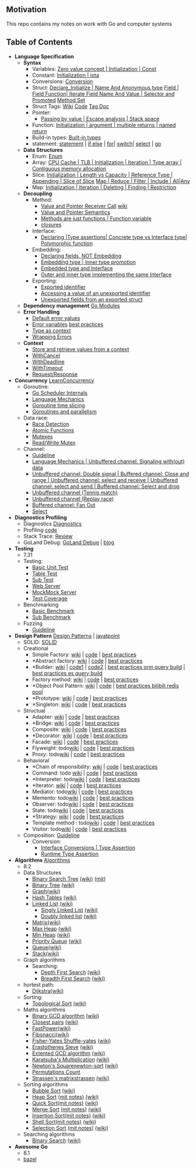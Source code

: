 
## Motivation

This repo contains my notes on work with Go and computer systems

## Table of Contents 
- **Language Specification**
  - **Syntax**
    - Variables: [Zero value concept | Initialization | Const](./Language_Specification/variables/variables.go)
    - Constant: [Initialization | iota](./Language_Specification/constant/constant.go)
    - Conversions: [Conversion](./Language_Specification/conversions/conversions.go)
    - Struct: [Declare_Initialize | Name And Anonymous type](Language_Specification/reference-type/struct/structs_Declare_Initialize.go) 
    [Field | Field Function| Iterate Field Name And Value | Selector and Promoted](Language_Specification/reference-type/struct/struct_field.go)  [Method Set](Language_Specification/reference-type/struct/struct_method_set.go) 
    - Struct Tags: [Wiki](https://github.com/golang/go/wiki/Well-known-struct-tags) [Code](Language_Specification/reference-type/struct/struct_tag.go) [Tag Doc](Language_Specification/reference-type/struct/struct_tags.md)
    - Pointer: 
      - [Passing by value | Escape analysis | Stack space ](./Language_Specification/build-in-type/pointers/pointers.go)
    - Function: [Initialization | argument | multiple returns | named return ](./Language_Specification/reference-type/function/functions.go)
    - Build-in types: [Built-in types](Language_Specification/build-in-type)
    - statement: [statement](./Language_Specification/statements/statements.md) | [if else](./Language_Specification/statements/if_else.go) | [for](./Language_Specification/statements/for.go)| [switch](./Language_Specification/statements/switch.go)| [select](./Language_Specification/statements/select.go) | [go](https://golang.org/ref/spec#Go_statements)
  - **Data Structures**
    - Enum: [Enum](./Language_Specification/enum/enum.go)
    - Array: [CPU Cache | TLB | Initialization | Iteration | Type array | Contiguous memory allocation](Language_Specification/reference-type/array/arrays.go)
    - Slice: [Initialization | Length vs Capacity | Reference Type | Appending | Slice of Slice](./Language_Specification/reference-type/slice/slices_cheat_sheet.go) [Map | Reduce | Filter | Include | All|Any ](./Language_Specification/reference-type/slice/slice_collection_function.go)
    - Map: [Initialization | Iteration | Deleting | Finding | Restriction ](./Language_Specification/reference-type/map/maps.go)
  - **Decoupling**
    - Method: 
      - [Value and Pointer Receiver Call](Language_Specification/reference-type/method/methods_receiver.go) [wiki](https://github.com/golang/go/wiki/CodeReviewComments#receiver-type)
      - [Value and Pointer Semantics](Language_Specification/reference-type/method/methods_receiver.go)
      - [Methods are just functions | Function variable](Language_Specification/reference-type/struct/struct_method_set.go)
      - [closures](./Language_Specification/closures/closures.go)
    - Interface: 
      - [Declaring |Type assertions| Concrete type vs Interface type| Polymorphic function](./Language_Specification/reference-type/interfaces/interfaces_cheat_sheet.go)
    - Embedding: 
      - [Declaring fields, NOT Embedding](Language_Specification/reference-type/struct_embedding/slice_embedding.go)
      - [Embedding type | Inner type promotion](Language_Specification/reference-type/struct_embedding/slice_embedding.go)
      - [Embedded type and Interface](Language_Specification/reference-type/struct_embedding/slice_embedding.go)
      - [Outer and inner type implementing the same Interface](Language_Specification/reference-type/struct_embedding/slice_embedding.go)
    - Exporting:
      - [Exported identifier](./Language_Specification/exporting/exporting.go)
      - [Accessing a value of an unexported identifier](./Language_Specification/exporting/exporting.go)
      - [Unexported fields from an exported struct](./Language_Specification/exporting/exporting.go)
  - **Dependency management** [Go Modules](./go_module.md)
  - **Error Handling** 
    - [Default error values](./design-pattern/go-design/error_handling/error_handling.go)
    - [Error variables](./design-pattern/go-design/error_handling/error_handling.go) [best practices](https://github.com/grpc/grpc-go/blob/master/codes/codes.go)
    - [Type as context](./design-pattern/go-design/error_handling/error_handling.go)
    - [Wrapping Errors](./design-pattern/go-design/grpc_go_error_handling)
  - **Context** 
    - [Store and retrieve values from a context](./build-in-package/context/context_cheat_sheet.go)
    - [WithCancel](./build-in-package/context/context_cheat_sheet.go)
    - [WithDeadline](./build-in-package/context/context_cheat_sheet.go)
    - [WithTimeout](./build-in-package/context/context_cheat_sheet.go)
    - [Request/Response](context_5.go)
- **Concurrency** [LearnConcurrency](https://github.com/golang/go/wiki/LearnConcurrency)
  - Goroutine: 
    - [Go Scheduler Internals](goroutine_1.go)
    - [Language Mechanics](goroutine_2.go)
    - [Goroutine time slicing](goroutine_3.go)
    - [Goroutines and parallelism](goroutine_4.go)
  - Data race: 
    - [Race Detection](data_race_1.go)
    - [Atomic Functions](data_race_2.go)
    - [Mutexes](data_race_3.go)
    - [Read/Write Mutex](data_race_4.go)
  - Channel: 
    - [Guideline](https://github.com/ardanlabs/gotraining/tree/master/topics/go#concurrent-software-design)
    - [Language Mechanics | Unbuffered channel: Signaling with(out) data](channel_1.go)
    - [Unbuffered channel: Double signal | Buffered channel: Close and range | Unbuffered channel: select and receive | Unbuffered channel: select and send | Buffered channel: Select and drop](channel_2.go)
    - [Unbuffered channel (Tennis match)](channel_3.go)
    - [Unbuffered channel (Replay race)](channel_4.go)
    - [Buffered channel: Fan Out](channel_5.go)
    - [Select](channel_6.go)
- **Diagnostics Profiling**
  - Diagnostics [Diagnostics ](./diagnostics/profiling/profiling.md)
  - Profiling [code](./diagnostics/profiling/pprof)
  - Stack Trace: [Review](./diagnostics/profiling/pprof)
  - GoLand Debug: [GoLand Debug](./diagnostics/goland_debug/goland_debug.go) | [blog](https://blog.jetbrains.com/go/2020/03/03/how-to-find-goroutines-during-debugging/) 
- **Testing**
  - 7.31
  - Testing: 
    - [Basic Unit Test](basic_test.go)
    - [Table Test](table_test.go)
    - [Sub Test](sub_test.go)
    - [Web Server](web_server)
    - [Mock](./golang/mock/)[Mock Server](./awesome-go/grpc-go-mock/mock_helloworld/hw_mock.go)
    - [Test Coverage](README.md)
  - Benchmarking
    - [Basic Benchmark](basic_test.go)
    - [Sub Benchmark](sub_test.go)
  - Fuzzing
    - [Guideline](https://github.com/ardanlabs/gotraining/blob/master/topics/fuzzing/README.md)
- **Design Pattern** [Design Patterns](https://en.wikipedia.org/wiki/Design_Patterns) | [javatpoint](https://www.javatpoint.com/prototype-design-pattern)
  - SOLID: [SOLID](https://en.wikipedia.org/wiki/SOLID) 
  - Creational
    - Simple Factory: [wiki](https://en.wikipedia.org/wiki/Factory_(object-oriented_programming)) | [code](./design-pattern/creational/simple_factory) | [best practices](./awesome-go/go-redis/main.go)
    - *Abstract factory: [wiki](https://en.wikipedia.org/wiki/Abstract_factory_pattern) | [code](./design-pattern/creational/abstract_factory/abstract_factory.go) | [best practices]()
    - *Builder: [wiki](https://en.wikipedia.org/wiki/Builder_pattern) | [code1](./design-pattern/creational/builder/builder.go) | [code2](./design-pattern/creational/builder/builder2.go) | [best practices orm query build](./awesome-go/gorm/gorm_query_build.go) | [best practices es query build](https://github.com/olivere/elastic/wiki/Search)
    - Factory method: [wiki](https://en.wikipedia.org/wiki/Factory_method_pattern) | [code](./design-pattern/creational/factory_method/factory_method.go) | [best practices](./awesome-go/kafkaSarama/sarama_comsumer_group.go)
    - *Object Pool Pattern: [wiki](https://golangbyexample.com/golang-object-pool/) | [code](./design-pattern/creational/object_pool/object_pool.go) | [best practices bilibili redis pool](https://github.com/whjstc/openbilibili-go-common-1/tree/master/library/cache/redis) 
    - *Prototype: [wiki](https://en.wikipedia.org/wiki/Prototype_pattern) | [code](./design-pattern/creational/prototype/prototype.go) | [best practices](./awesome-go/grpc-go/helloworld/greeter_client/main.go) 
    - *Singleton: [wiki](https://en.wikipedia.org/wiki/Singleton_pattern) | [code](./design-pattern/creational/singleton) | [best practices]() 
  - Structual
    - Adapter: [wiki](https://en.wikipedia.org/wiki/Adapter_pattern) | [code](./design-pattern/structual/adapter/adapter.go) | [best practices](./awesome-go/go-redis/redisClient/redis.go) 
    - *Bridge: [wiki](https://en.wikipedia.org/wiki/Bridge_pattern) | [code](./design-pattern/structual/bridge/bridge.go) | [best practices]() 
    - Composite: [wiki](https://en.wikipedia.org/wiki/Composite_pattern) | [code](./design-pattern/structual/bridge/bridge.go) | [best practices](./algorithms/data-structures/tree/binary_search_tree/binary_search_tree.go) 
    - *Decorator: [wiki](https://en.wikipedia.org/wiki/Decorator_pattern) | [code](./design-pattern/structual/decorator/decorator.go) | [best practices](https://github.com/avast/retry-go) 
    - Facade: [wiki](https://en.wikipedia.org/wiki/Facade_pattern) | [code](./design-pattern/structual/facade/facade.go) | [best practices]() 
    - Flyweight: todo[wiki]() | [code]() | [best practices]() 
    - Proxy: todo[wiki]() | [code]() | [best practices]() 
  - Behavioral
    - *Chain of responsibility: [wiki](https://en.wikipedia.org/wiki/Chain-of-responsibility_pattern) | [code](./design-pattern/behavioral/chain_of_responsibility/chain_of_responsibility.go) | [best practices](./awesome-go/gin/gin.go) 
    - Command: todo [wiki]() | [code]() | [best practices]() 
    - *Interpreter: todo[wiki]() | [code]() | [best practices]() 
    - *Iterator: [wiki](https://en.wikipedia.org/wiki/Iterator_pattern) | [code]() | [best practices]() 
    - Mediator: todo[wiki]() | [code]() | [best practices]() 
    - Memento: todo[wiki]() | [code]() | [best practices]() 
    - Observer: todo[wiki]() | [code]() | [best practices]() 
    - State: todo[wiki]() | [code]() | [best practices]() 
    - *Strategy: [wiki](https://en.wikipedia.org/wiki/Strategy_pattern) | [code]() | [best practices](./awesome-go/kafkaSarama/sarama_comsumer_group.go) 
    - Template method : todo[wiki]() | [code]() | [best practices]() 
    - Visitor: todo[wiki]() | [code]() | [best practices]() 
  - Composition:
    [Guideline](https://github.com/ardanlabs/gotraining/tree/master/topics/go#interface-and-composition-design)
    - Conversion: 
      - [Interface Conversions | Type Assertion](./design-pattern/go-design/conversion/conversion.go)
      - [Runtime Type Assertion](./design-pattern/go-design/runtime_type_assertion/runtime_type_assertion.go)    
- **Algorithms** [Algorithms](./algorithms/algorithms.md)
   - 8.2 
   - Data Structures
     - [Binary Search Tree](./algorithms/data-structures/tree/binary_search_tree) [(wiki)](https://en.wikipedia.org/wiki/Binary_search_tree) [(mit)](https://ocw.mit.edu/courses/electrical-engineering-and-computer-science/6-006-introduction-to-algorithms-fall-2011/lecture-videos/MIT6_006F11_lec05.pdf)
     - [Binary Tree](./algorithms/data-structures/tree/binary_tree) [(wiki)](http://en.wikipedia.org/wiki/Binary_tree)
     - [Graph]()[(wiki)](http://en.wikipedia.org/wiki/Graph_%28abstract_data_type)
     - [Hash Tables](./algorithms/data-structures/hashing) [(wiki)](http://en.wikipedia.org/wiki/Hash_table)
     - [Linked List](./algorithms/data-structures/lists/lists.go) [(wiki)](http://en.wikipedia.org/wiki/Linked_list)
         - [Singly Linked List](./algorithms/data-structures/lists/singlylinkedlist/singlylinkedlist.go) [(wiki)](https://en.wikipedia.org/wiki/Linked_list#Singly_linked_list)
         - [Doubly linked list](./algorithms/data-structures/lists/doublelinkedlist/doublelinkedlist.go) [(wiki)](https://en.wikipedia.org/wiki/Doubly_linked_list)
     - [Matrix]()[(wiki)](http://en.wikipedia.org/wiki/Matrix_(mathematics))
     - [Max Heap](./algorithms/data-structures/heap/maxheap/maxheap.go) [(wiki)](http://en.wikipedia.org/wiki/Heap_%28data_structure%29)
     - [Min Heap](./algorithms/data-structures/heap/minheap/minheap.go) [(wiki)](http://en.wikipedia.org/wiki/Heap_%28data_structure%29)
     - [Priority Queue](./algorithms/data-structures/queue/queue.go) [(wiki)](http://en.wikipedia.org/wiki/Priority_queue)
     - [Queue](./algorithms/data-structures/queue/queue.go)[(wiki)](http://en.wikipedia.org/wiki/Queue_%28abstract_data_type%29)
     - [Stack](./algorithms/data-structures/stack/stack.go)[(wiki)](http://en.wikipedia.org/wiki/Stack_%28abstract_data_type%29)
   - Graph algorithms
     - Searching:
       - [Depth First Search]() [(wiki)](http://en.wikipedia.org/wiki/Depth-first_search)
       - [Breadth First Search]() [(wiki)](http://en.wikipedia.org/wiki/Breadth-first_search)
   - hortest path:
     - [Dijkstra]()[(wiki)](http://en.wikipedia.org/wiki/Dijkstra%27s_algorithm)
   - Sorting:
     - [Topological Sort]() [(wiki)](http://en.wikipedia.org/wiki/Topological_sorting)
   - Maths algorithms
     - [Binary GCD algorithm]() [(wiki)](https://en.wikipedia.org/wiki/Binary_GCD_algorithm)
     - [Closest pairs]() [(wiki)](http://en.wikipedia.org/wiki/Closest_pair_of_points_problem)
     - [FastPower]()[(wiki)](http://en.wikipedia.org/wiki/Exponentiation_by_squaring)
     - [Fibonacci]()[(wiki)](http://en.wikipedia.org/wiki/Fibonacci_number)
     - [Fisher-Yates Shuffle-yates]() [(wiki)](http://en.wikipedia.org/wiki/Fisher%E2%80%93Yates_shuffle)
     - [Erastothenes Sieve]() [(wiki)](https://en.wikipedia.org/wiki/Sieve_of_Eratosthenes)
     - [Extented GCD algorithm]() [(wiki)](http://en.wikipedia.org/wiki/Extended_Euclidean_algorithm)
     - [Karatsuba's Multiplication]() [(wiki)](http://en.wikipedia.org/wiki/Karatsuba_algorithm)
     - [Newton's Squarenewton-sqrt]() [(wiki)](http://en.wikipedia.org/wiki/Newton%27s_method)
     - [Permutations Count]()
     - [Strassen's matrixstrassen]() [(wiki)](http://en.wikipedia.org/wiki/Strassen_algorithm)
   - Sorting algorithms
     - [Bubble Sort](sorting-algorithms/bubble-sort/bubble-sort.go) [(wiki)](http://en.wikipedia.org/wiki/Bubble_sort)
     - [Heap Sort](sorting-algorithms/heap-sort/heap-sort.go) [(mit notes)](https://ocw.mit.edu/courses/electrical-engineering-and-computer-science/6-006-introduction-to-algorithms-fall-2011/lecture-videos/MIT6_006F11_lec04.pdf) [(wiki)](http://en.wikipedia.org/wiki/Heapsort)
     - [Quick Sort](sorting-algorithms/quick_sort/quick_sort.go)[(mit notes)]() [(wiki)](http://en.wikipedia.org/wiki/Quicksort)
     - [Merge Sort](sorting-algorithms/merge_sort/merge_sort.go) [(mit notes)](https://ocw.mit.edu/courses/electrical-engineering-and-computer-science/6-006-introduction-to-algorithms-fall-2011/lecture-videos/MIT6_006F11_lec03.pdf) [(wiki)](http://en.wikipedia.org/wiki/Merge_sort)
     - [Insertion Sort](sorting-algorithms/insertion-sort/insertion-sort.go)[(mit notes)](https://ocw.mit.edu/courses/electrical-engineering-and-computer-science/6-006-introduction-to-algorithms-fall-2011/lecture-videos/MIT6_006F11_lec03.pdf) [(wiki)](http://en.wikipedia.org/wiki/Insertion_sort)
     - [Shell Sort](sorting-algorithms/shell-sort/shell-sort.go)[(mit notes)]() [(wiki)](http://en.wikipedia.org/wiki/Shellsort)
     - [Selection Sort](sorting-algorithms/select_sort/select_sort.go) [(mit notes)]() [(wiki)](http://en.wikipedia.org/wiki/Selection_sort)
   - Searching algorithms
     - [Binary Search]() [(wiki)](http://en.wikipedia.org/wiki/Binary_search_algorithm)
- **Awesome Go**
  - 8.1
  - [bazel]() 